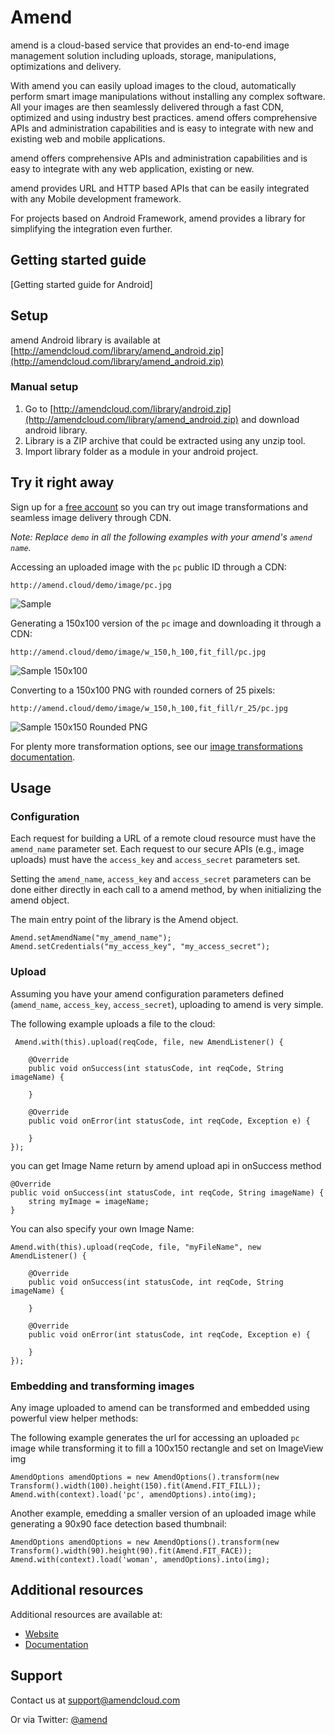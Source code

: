 Amend
==========

amend is a cloud-based service that provides an end-to-end image management solution including uploads, storage, manipulations, optimizations and delivery.

With amend you can easily upload images to the cloud, automatically perform smart image manipulations without installing any complex software. All your images are then seamlessly delivered through a fast CDN, optimized and using industry best practices. amend offers comprehensive APIs and administration capabilities and is easy to integrate with new and existing web and mobile applications.

amend offers comprehensive APIs and administration capabilities and is easy to integrate with any web application, existing or new.

amend provides URL and HTTP based APIs that can be easily integrated with any Mobile development framework. 

For projects based on Android Framework, amend provides a library for simplifying the integration even further.

## Getting started guide
[Getting started guide for Android]

## Setup ######################################################################

amend Android library is available at [http://amendcloud.com/library/amend_android.zip](http://amendcloud.com/library/amend_android.zip)

### Manual setup

1. Go to [http://amendcloud.com/library/android.zip](http://amendcloud.com/library/amend_android.zip) and download android library.
2. Library is a ZIP archive that could be extracted using any unzip tool.
3. Import library folder as a module in your android project.

## Try it right away

Sign up for a [free account](http://developer.amendcloud.com/Register) so you can try out image transformations and seamless image delivery through CDN.

*Note: Replace `demo` in all the following examples with your amend's `amend name`.*  

Accessing an uploaded image with the `pc` public ID through a CDN:

    http://amend.cloud/demo/image/pc.jpg

![Sample](http://amend.cloud/demo/image/w_300/pc.jpg "Sample")

Generating a 150x100 version of the `pc` image and downloading it through a CDN:

    http://amend.cloud/demo/image/w_150,h_100,fit_fill/pc.jpg

![Sample 150x100](http://amend.cloud/demo/image/w_150,h_100,fit_fill/pc.jpg "Sample 150x100")

Converting to a 150x100 PNG with rounded corners of 25 pixels: 

    http://amend.cloud/demo/image/w_150,h_100,fit_fill/r_25/pc.jpg

![Sample 150x150 Rounded PNG](http://amend.cloud/demo/image/w_150,h_100,fit_fill/r_25/pc.jpg "Sample 150x150 Rounded PNG")

For plenty more transformation options, see our [image transformations documentation](http://amend.com/documentation/image_transformations).
 
## Usage

### Configuration

Each request for building a URL of a remote cloud resource must have the `amend_name` parameter set. 
Each request to our secure APIs (e.g., image uploads) must have the `access_key` and `access_secret` parameters set. 


Setting the `amend_name`, `access_key` and `access_secret` parameters can be done either directly in each call to a amend  method, 
by when initializing the amend object.

The main entry point of the library is the Amend object.

	Amend.setAmendName("my_amend_name");
	Amend.setCredentials("my_access_key", "my_access_secret");


### Upload

Assuming you have your amend configuration parameters defined (`amend_name`, `access_key`, `access_secret`), uploading to amend is very simple.
    
The following example uploads a file to the cloud: 

	 Amend.with(this).upload(reqCode, file, new AmendListener() {
	 
		@Override
		public void onSuccess(int statusCode, int reqCode, String imageName) {
			
		}

		@Override
		public void onError(int statusCode, int reqCode, Exception e) {

		}
	});
   
you can get Image Name return by amend upload api in onSuccess method

	@Override
	public void onSuccess(int statusCode, int reqCode, String imageName) {
		string myImage = imageName;
	}
	

You can also specify your own Image Name:    
    
    Amend.with(this).upload(reqCode, file, "myFileName", new AmendListener() {
	 
		@Override
		public void onSuccess(int statusCode, int reqCode, String imageName) {
			
		}

		@Override
		public void onError(int statusCode, int reqCode, Exception e) {

		}
	});

	
### Embedding and transforming images

Any image uploaded to amend can be transformed and embedded using powerful view helper methods:

The following example generates the url for accessing an uploaded `pc` image while transforming it to fill a 100x150 rectangle and set on ImageView img

	AmendOptions amendOptions = new AmendOptions().transform(new Transform().width(100).height(150).fit(Amend.FIT_FILL));
    Amend.with(context).load('pc', amendOptions).into(img);

Another example, emedding a smaller version of an uploaded image while generating a 90x90 face detection based thumbnail: 

	AmendOptions amendOptions = new AmendOptions().transform(new Transform().width(90).height(90).fit(Amend.FIT_FACE));
    Amend.with(context).load('woman', amendOptions).into(img);
	  
  
## Additional resources

Additional resources are available at:

* [Website](http://amendcloud.com)
* [Documentation](http://amendcloud.com/documentation.html)

## Support

Contact us at [support@amendcloud.com](mailto:support@amendcloud.com)

Or via Twitter: [@amend](https://twitter.com/#!/amendcloud)
